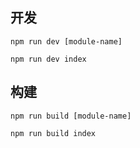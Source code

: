 
## 开发

	npm run dev [module-name]

	npm run dev index

## 构建

	npm run build [module-name]

	npm run build index	

